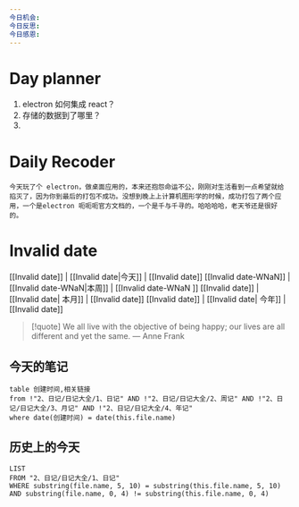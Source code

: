 ```yaml
---
今日机会: 
今日反思: 
今日感恩:
---
```

# Day planner
1. electron 如何集成 react？
2. 存储的数据到了哪里？
3. 

# Daily Recoder
``` text
今天玩了个 electron，做桌面应用的，本来还抱怨命运不公，刚刚对生活看到一点希望就给掐灭了，因为你到最后的打包不成功。没想到晚上上计算机图形学的时候，成功打包了两个应用，一个是electron 呃呃呃官方文档的，一个是千与千寻的。哈哈哈哈，老天爷还是很好的。
```


# Invalid date

[[Invalid date]]  | [[Invalid date|今天]] |  [[Invalid date]]
[[Invalid date-WNaN]] | [[Invalid date-WNaN|本周]] |  [[Invalid date-WNaN ]]
[[Invalid date]] | [[Invalid date| 本月]] | [[Invalid date]]
[[Invalid date]] | [[Invalid date| 今年]]  | [[Invalid date]]

> [!quote] We all live with the objective of being happy; our lives are all different and yet the same.
> — Anne Frank

## 今天的笔记
```dataview
table 创建时间,相关链接
from !"2、日记/日记大全/1、日记" AND !"2、日记/日记大全/2、周记" AND !"2、日记/日记大全/3、月记" AND !"2、日记/日记大全/4、年记"
where date(创建时间) = date(this.file.name) 
```

## 历史上的今天
```dataview
LIST
FROM "2、日记/日记大全/1、日记" 
WHERE substring(file.name, 5, 10) = substring(this.file.name, 5, 10) AND substring(file.name, 0, 4) != substring(this.file.name, 0, 4)

```
